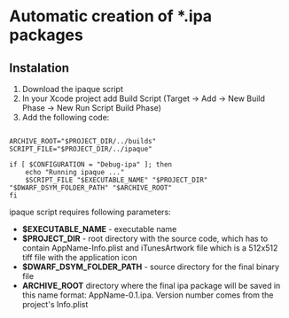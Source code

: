 Automatic creation of *.ipa packages
====================================

Instalation
-----------

1. Download the ipaque script
2. In your Xcode project add Build Script (Target -> Add -> New Build Phase -> New Run Script Build Phase)
3. Add the following code:
<pre><code>
ARCHIVE_ROOT="$PROJECT_DIR/../builds"
SCRIPT_FILE="$PROJECT_DIR/../ipaque"

if [ $CONFIGURATION = "Debug-ipa" ]; then
	echo "Running ipaque ..."
	$SCRIPT_FILE "$EXECUTABLE_NAME" "$PROJECT_DIR" "$DWARF_DSYM_FOLDER_PATH" "$ARCHIVE_ROOT"
fi
</code></pre>

ipaque script requires following parameters:

* **$EXECUTABLE_NAME** - executable name
* **$PROJECT_DIR** - root directory with the source code, which has to contain AppName-Info.plist and iTunesArtwork file which is a 512x512 tiff file with the application icon
* **$DWARF_DSYM_FOLDER_PATH** - source directory for the final binary file
* **ARCHIVE_ROOT** directory where the final ipa package will be saved in this name format: AppName-0.1.ipa. Version number comes from the project's Info.plist